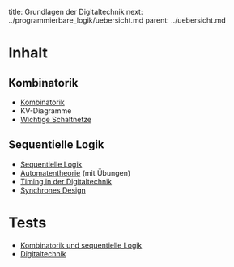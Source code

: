 title: Grundlagen der Digitaltechnik
next: ../programmierbare_logik/uebersicht.md
parent: ../uebersicht.md

# Inhalt
## Kombinatorik
* [Kombinatorik](kombinatorik.html)
* KV-Diagramme
* [Wichtige Schaltnetze](schaltnetze.html)
## Sequentielle Logik
* [Sequentielle Logik](sequentielle_logik.html)
* [Automatentheorie](automatentheorie.html) (mit Übungen)
* [Timing in der Digitaltechnik](timing.html)
* [Synchrones Design](synchrones_design.html)

# Tests
* [Kombinatorik und sequentielle Logik](test_kombinatorik.html)
* [Digitaltechnik](test_digitaltechnik.html)
